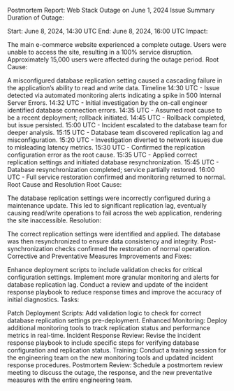 Postmortem Report: Web Stack Outage on June 1, 2024
Issue Summary
Duration of Outage:

Start: June 8, 2024, 14:30 UTC
End: June 8, 2024, 16:00 UTC
Impact:

The main e-commerce website experienced a complete outage.
Users were unable to access the site, resulting in a 100% service disruption.
Approximately 15,000 users were affected during the outage period.
Root Cause:

A misconfigured database replication setting caused a cascading failure in the application’s ability to read and write data.
Timeline
14:30 UTC - Issue detected via automated monitoring alerts indicating a spike in 500 Internal Server Errors.
14:32 UTC - Initial investigation by the on-call engineer identified database connection errors.
14:35 UTC - Assumed root cause to be a recent deployment; rollback initiated.
14:45 UTC - Rollback completed, but issue persisted.
15:00 UTC - Incident escalated to the database team for deeper analysis.
15:15 UTC - Database team discovered replication lag and misconfiguration.
15:20 UTC - Investigation diverted to network issues due to misleading latency metrics.
15:30 UTC - Confirmed the replication configuration error as the root cause.
15:35 UTC - Applied correct replication settings and initiated database resynchronization.
15:45 UTC - Database resynchronization completed; service partially restored.
16:00 UTC - Full service restoration confirmed and monitoring returned to normal.
Root Cause and Resolution
Root Cause:

The database replication settings were incorrectly configured during a maintenance update. This led to significant replication lag, eventually causing read/write operations to fail across the web application, rendering the site inaccessible.
Resolution:

The correct replication settings were identified and applied. The database was then resynchronized to ensure data consistency and integrity. Post-synchronization checks confirmed the restoration of normal operation.
Corrective and Preventative Measures
Improvements and Fixes:

Enhance deployment scripts to include validation checks for critical configuration settings.
Implement more granular monitoring and alerts for database replication lag.
Conduct a review and update of the incident response playbook to reduce response times and improve the accuracy of initial diagnostics.
Tasks:

Patch Deployment Scripts:
Add validation logic to check for correct database replication settings pre-deployment.
Enhanced Monitoring:
Deploy additional monitoring tools to track replication status and performance metrics in real-time.
Incident Response Review:
Revise the incident response playbook to include specific steps for verifying database configuration and replication status.
Training:
Conduct a training session for the engineering team on the new monitoring tools and updated incident response procedures.
Postmortem Review:
Schedule a postmortem review meeting to discuss the outage, the response, and the new preventative measures with the entire engineering team.
